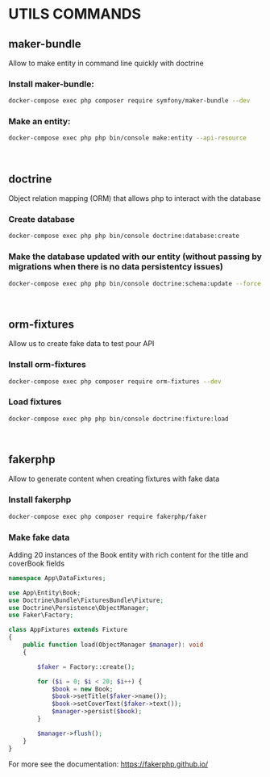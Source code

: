 # <strong>UTILS COMMANDS</strong>

## <strong>maker-bundle</strong>
Allow to make entity in command line quickly with doctrine
### Install maker-bundle:
```bash
docker-compose exec php composer require symfony/maker-bundle --dev
```
### Make an entity:
```bash
docker-compose exec php php bin/console make:entity --api-resource
```


<p>&nbsp;</p>

## <strong>doctrine</strong>
Object relation mapping (ORM) that allows php to interact with the database
### Create database
```bash
docker-compose exec php php bin/console doctrine:database:create
```
### Make the database updated with our entity (without passing by migrations when there is no data persistentcy issues)
```bash
docker-compose exec php php bin/console doctrine:schema:update --force
```

<p>&nbsp;</p>

## <strong>orm-fixtures</strong>
Allow us to create fake data to test pour API
### Install orm-fixtures
```bash
docker-compose exec php composer require orm-fixtures --dev
```
### Load fixtures
```bash
docker-compose exec php php bin/console doctrine:fixture:load
```

<p>&nbsp;</p>

## <strong>fakerphp</strong>
Allow to generate content when creating fixtures with fake data
### Install fakerphp
```bash
docker-compose exec php composer require fakerphp/faker
```
### Make fake data
Adding 20 instances of the Book entity with rich content for the title and coverBook fields
```php
namespace App\DataFixtures;

use App\Entity\Book;
use Doctrine\Bundle\FixturesBundle\Fixture;
use Doctrine\Persistence\ObjectManager;
use Faker\Factory;

class AppFixtures extends Fixture
{
    public function load(ObjectManager $manager): void
    {

        $faker = Factory::create();

        for ($i = 0; $i < 20; $i++) {
            $book = new Book;
            $book->setTitle($faker->name());
            $book->setCoverText($faker->text());
            $manager->persist($book);
        }

        $manager->flush();
    }
}
```
For more see the documentation: https://fakerphp.github.io/

<p>&nbsp;</p>

